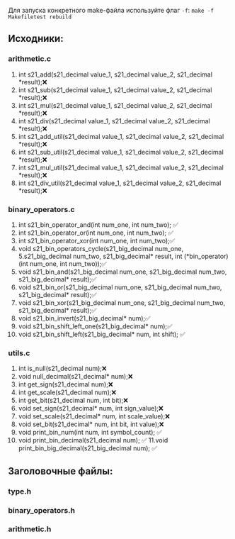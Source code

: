 Для запуска конкретного make-файла используйте флаг `-f`:
`make -f Makefiletest rebuild`

## Исходники: 

### arithmetic.c

1. int s21_add(s21_decimal value_1, s21_decimal value_2, s21_decimal *result);❌
2. int s21_sub(s21_decimal value_1, s21_decimal value_2, s21_decimal *result);❌
3. int s21_mul(s21_decimal value_1, s21_decimal value_2, s21_decimal *result);❌
4. int s21_div(s21_decimal value_1, s21_decimal value_2, s21_decimal *result);❌
5. int s21_add_util(s21_decimal value_1, s21_decimal value_2, s21_decimal *result);❌
6. int s21_sub_util(s21_decimal value_1, s21_decimal value_2, s21_decimal *result);❌
7. int s21_mul_util(s21_decimal value_1, s21_decimal value_2, s21_decimal *result);❌
8. int s21_div_util(s21_decimal value_1, s21_decimal value_2, s21_decimal *result);❌

### binary_operators.c

1. int s21_bin_operator_and(int num_one, int num_two); ✅
2. int s21_bin_operator_or(int num_one, int num_two); ✅
3. int s21_bin_operator_xor(int num_one, int num_two);✅
4. void s21_bin_operators_cycle(s21_big_decimal num_one, 5.s21_big_decimal num_two,
                         s21_big_decimal* result,
                         int (*bin_operator)(int num_one, int num_two));✅
6. void s21_bin_and(s21_big_decimal num_one, s21_big_decimal num_two,  s21_big_decimal* result);✅
7. void s21_bin_or(s21_big_decimal num_one, s21_big_decimal num_two, s21_big_decimal* result);✅
8. void s21_bin_xor(s21_big_decimal num_one, s21_big_decimal num_two, s21_big_decimal* result);✅
9. void s21_bin_invert(s21_big_decimal* num);✅
10. void s21_bin_shift_left_one(s21_big_decimal* num);✅
11. void s21_bin_shift_left(s21_big_decimal* num, int shift); ✅

### utils.c

1. int is_null(s21_decimal num);❌
2. void null_decimal(s21_decimal* num);❌
3. int get_sign(s21_decimal num);❌
4. int get_scale(s21_decimal num);❌
5. int get_bit(s21_decimal num, int bit);❌
6. void set_sign(s21_decimal* num, int sign_value);❌
7. void set_scale(s21_decimal* num, int scale_value);❌
8. void set_bit(s21_decimal* num, int bit, int value);❌
9. void print_bin_num(int num, int symbol_count); ✅
10. void print_bin_decimal(s21_decimal num); ✅
11.void print_bin_big_decimal(s21_big_decimal num); ✅

## Заголовочные файлы:

### type.h
### binary_operators.h
### arithmetic.h

